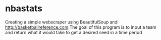 nbastats
========
Creating a simple webscraper using BeautifulSoup and http://basketballreference.com
The goal of this program is to input a team and return what it would take to get a desired seed in a time period
